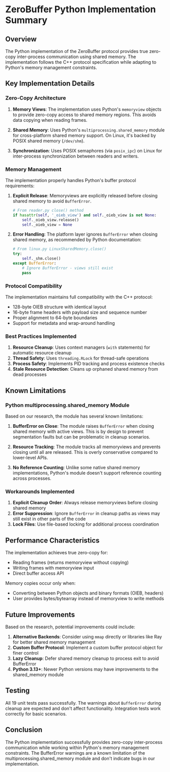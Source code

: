 # ZeroBuffer Python Implementation Summary

## Overview

The Python implementation of the ZeroBuffer protocol provides true zero-copy inter-process communication using shared memory. The implementation follows the C++ protocol specification while adapting to Python's memory management constraints.

## Key Implementation Details

### Zero-Copy Architecture

1. **Memory Views**: The implementation uses Python's `memoryview` objects to provide zero-copy access to shared memory regions. This avoids data copying when reading frames.

2. **Shared Memory**: Uses Python's `multiprocessing.shared_memory` module for cross-platform shared memory support. On Linux, it's backed by POSIX shared memory (`/dev/shm`).

3. **Synchronization**: Uses POSIX semaphores (via `posix_ipc`) on Linux for inter-process synchronization between readers and writers.

### Memory Management

The implementation properly handles Python's buffer protocol requirements:

1. **Explicit Release**: Memoryviews are explicitly released before closing shared memory to avoid `BufferError`.
   ```python
   # From reader.py close() method
   if hasattr(self, '_oieb_view') and self._oieb_view is not None:
       self._oieb_view.release()
       self._oieb_view = None
   ```

2. **Error Handling**: The platform layer ignores `BufferError` when closing shared memory, as recommended by Python documentation:
   ```python
   # From linux.py LinuxSharedMemory.close()
   try:
       self._shm.close()
   except BufferError:
       # Ignore BufferError - views still exist
       pass
   ```

### Protocol Compatibility

The implementation maintains full compatibility with the C++ protocol:
- 128-byte OIEB structure with identical layout
- 16-byte frame headers with payload size and sequence number
- Proper alignment to 64-byte boundaries
- Support for metadata and wrap-around handling

### Best Practices Implemented

1. **Resource Cleanup**: Uses context managers (`with` statements) for automatic resource cleanup
2. **Thread Safety**: Uses `threading.RLock` for thread-safe operations
3. **Process Safety**: Implements PID tracking and process existence checks
4. **Stale Resource Detection**: Cleans up orphaned shared memory from dead processes

## Known Limitations

### Python multiprocessing.shared_memory Module

Based on our research, the module has several known limitations:

1. **BufferError on Close**: The module raises `BufferError` when closing shared memory with active views. This is by design to prevent segmentation faults but can be problematic in cleanup scenarios.

2. **Resource Tracking**: The module tracks all memoryviews and prevents closing until all are released. This is overly conservative compared to lower-level APIs.

3. **No Reference Counting**: Unlike some native shared memory implementations, Python's module doesn't support reference counting across processes.

### Workarounds Implemented

1. **Explicit Cleanup Order**: Always release memoryviews before closing shared memory
2. **Error Suppression**: Ignore `BufferError` in cleanup paths as views may still exist in other parts of the code
3. **Lock Files**: Use file-based locking for additional process coordination

## Performance Characteristics

The implementation achieves true zero-copy for:
- Reading frames (returns memoryview without copying)
- Writing frames with memoryview input
- Direct buffer access API

Memory copies occur only when:
- Converting between Python objects and binary formats (OIEB, headers)
- User provides bytes/bytearray instead of memoryview to write methods

## Future Improvements

Based on the research, potential improvements could include:

1. **Alternative Backends**: Consider using `mmap` directly or libraries like Ray for better shared memory management
2. **Custom Buffer Protocol**: Implement a custom buffer protocol object for finer control
3. **Lazy Cleanup**: Defer shared memory cleanup to process exit to avoid BufferError
4. **Python 3.13+**: Newer Python versions may have improvements to the shared_memory module

## Testing

All 19 unit tests pass successfully. The warnings about `BufferError` during cleanup are expected and don't affect functionality. Integration tests work correctly for basic scenarios.

## Conclusion

The Python implementation successfully provides zero-copy inter-process communication while working within Python's memory management constraints. The BufferError warnings are a known limitation of the multiprocessing.shared_memory module and don't indicate bugs in our implementation.